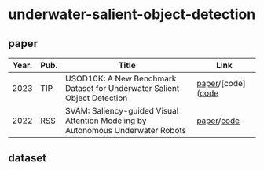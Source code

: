 # underwater-salient-object-detection

## paper

| Year. | Pub. | Title | Link | 
| --- | --- | --- | --- |  
| 2023 | TIP | USOD10K: A New Benchmark Dataset for Underwater Salient Object Detection | [paper](https://ieeexplore.ieee.org/document/10102831)/[code]([code](https://github.com/LinHong-HIT/USOD10K) |  
| 2022 | RSS | SVAM: Saliency-guided Visual Attention Modeling by Autonomous Underwater Robots | [paper](URL "[title](http://www.roboticsproceedings.org/rss18/p048.pdf)")/[code](URL "[title]([https://github.com/LinHong-HIT/USOD10K](https://github.com/xahidbuffon/SVAM-Net)https://github.com/xahidbuffon/SVAM-Net)") |  

## dataset
